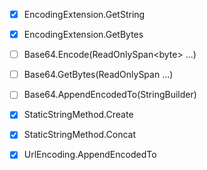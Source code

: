 ﻿- [x] EncodingExtension.GetString
- [x] EncodingExtension.GetBytes

- [ ] Base64.Encode(ReadOnlySpan&lt;byte&gt; ...)
- [ ] Base64.GetBytes(ReadOnlySpan<char> ...)
- [ ] Base64.AppendEncodedTo(StringBuilder)

- [x] StaticStringMethod.Create
- [x] StaticStringMethod.Concat

- [x] UrlEncoding.AppendEncodedTo